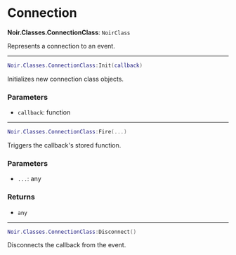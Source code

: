 # Connection

**Noir.Classes.ConnectionClass**: `NoirClass`

Represents a connection to an event.

---

```lua
Noir.Classes.ConnectionClass:Init(callback)
```
Initializes new connection class objects.

### Parameters
- `callback`: function

---

```lua
Noir.Classes.ConnectionClass:Fire(...)
```
Triggers the callback's stored function.

### Parameters
- `...`: any
### Returns
- `any`

---

```lua
Noir.Classes.ConnectionClass:Disconnect()
```
Disconnects the callback from the event.